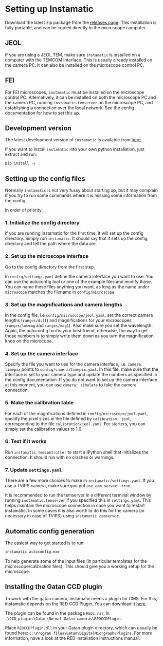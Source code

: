 # Setting up Instamatic

Download the latest zip package from the [releases page](https://github.com/instamatic-dev/instamatic/releases). This installation is fully portable, and can be copied directly to the microscope computer.

## JEOL

If you are using a JEOL TEM, make sure `instamatic` is installed on a computer with the TEMCOM interface. This is usually already installed on the camera PC. It can also be installed on the microscope control PC.

## FEI

For FEI microscopes, `instamatic` must be installed on the microscope control PC. Alternatively, it can be installed on both the microscope PC and the camera PC, running `instamatic.temserver` on the microscope PC, and establishing a connection over the local network. See the config documentation for how to set this up.

## Development version

The latest development version of `instamatic` is available from [here](https://github.com/instamatic-dev/instamatic/archive/main.zip).

If you want to install `instamatic` into your own python installation, just extract and run:

```bash
pip install -e .
```

## Setting up the config files

Normally `instamatic` is not very fussy about starting up, but it may complain if you try to run some commands where it is missing some information from the config.

In order of priority:

### __1. Initialize the config directory__  
   If you are running instamatic for the first time, it will set up the config directory. Simply run `instamatic`. It should say that it sets up the config directory and tell the path where the data are.

### __2. Set up the microscope interface__  
   Go to the config directory from the first step.

   In `config/settings.yaml` define the camera interface you want to use. You can use the autoconfig tool or one of the example files and modify those. You can name these files anything you want, as long as the name under `microscope` matches the filename in `config/microscope`

### __3. Set up the magnifications and camera lengths__  
   In the config file, i.e `config/microscope/jeol.yaml`, set the correct camera lengths (`ranges/diff`) and magnifications for your microscopes (`ranges/lowmag` and `ranges/mag1`). Also make sure you set the wavelength. Again, the autoconfig tool is your best friend, otherwise, the way to get those numbers is to simply write them down as you turn the magnification knob on the microcope.

### __4. Set up the camera interface__  
   Specify the file you want to use for the camera interface, i.e. `camera: timepix` points to `config/camera/timepix.yaml`. In this file, make sure that the interface is set to your camera type and update the numbers as specified in the config documentation. If you do not want to set up the camera interface at this moment, you can use `camera: simulate` to fake the camera connection.

### __5. Make the calibration table__  
   For each of the magnfications defined in `config/microscope/jeol.yaml`, specify the pixel sizes in the file defined by `calibration: jeol`, corresponding to the file `calibration/jeol.yaml`. For starters, you can simply set the calibration values to 1.0.

### __6. Test if it works__  
   Run `instamatic.temcontroller` to start a IPython shell that initializes the connection. It should run with no crashes or warnings.

### __7. Update `settings.yaml`__  
   There are a few more choices to make in `instamatic/settings.yaml`. If you use a TVIPS camera, make sure you put `use_cam_server: true`.


It is recommended to run the temserver in a different terminal window by running `instamatic.temserver` if you specified this in `settings.yaml`. This helps maintain the microscope connection in case you want to restart instamatic. In some cases it is also worth to do this for the camera (or necessary in case of TVIPS) using `instamatic.camserver`.

## Automatic config generation

The easiest way to get started is to run:

```bash
instamatic.autoconfig.exe
```

To help generate some of the input files (in particular templates for the microscope/calibration files). This should give you a working setup for the microscope.

## Installing the Gatan CCD plugin

To work with the gatan camera, instamatic needs a plugin for GMS.
For this, instamatic depends on the RED CCD Plugin. You can download it [here](https://zenodo.org/record/2545322).

The plugin can be found in the package `REDc.rar`, in `.\CCD_plugins\Gatan\Normal Gatan cameras\REDCCDPlugin`.

Place `REDCCDPlugin.dll` in your Gatan plugin directory, which can usually be found here: `C:\Program files\Gatan\DigitalMicrgraph\Plugins`. For more information, have a look at the RED installation instructions manual.
